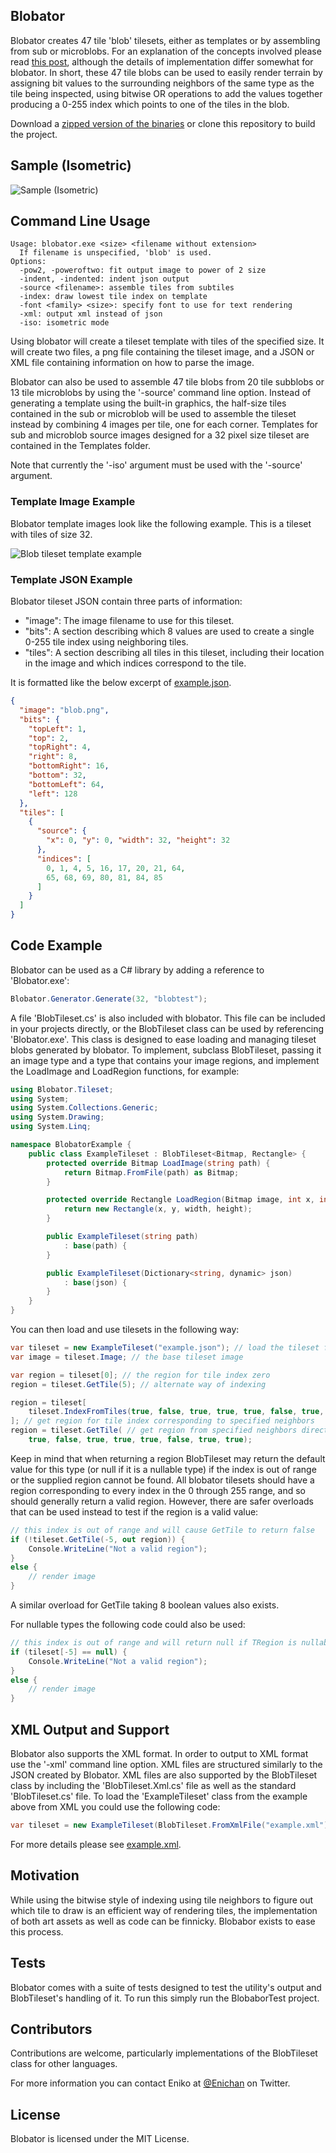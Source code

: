 ## Blobator

Blobator creates 47 tile 'blob' tilesets, either as templates or by assembling from sub or microblobs. For an explanation of the concepts involved please read [this post](http://personal.boristhebrave.com/tutorials/tileset-roundup), although the details of implementation differ somewhat for blobator. In short, these 47 tile blobs can be used to easily render terrain by assigning bit values to the surrounding neighbors of the same type as the tile being inspected, using bitwise OR operations to add the values together producing a 0-255 index which points to one of the tiles in the blob.

Download a [zipped version of the binaries](Blobator.zip) or clone this repository to build the project.

## Sample (Isometric)

![Sample (Isometric)](sample.png)

## Command Line Usage

```
Usage: blobator.exe <size> <filename without extension>
  If filename is unspecified, 'blob' is used.
Options:
  -pow2, -poweroftwo: fit output image to power of 2 size
  -indent, -indented: indent json output
  -source <filename>: assemble tiles from subtiles
  -index: draw lowest tile index on template
  -font <family> <size>: specify font to use for text rendering
  -xml: output xml instead of json
  -iso: isometric mode
```

Using blobator will create a tileset template with tiles of the specified size. It will create two files, a png file containing the tileset image, and a JSON or XML file containing information on how to parse the image.

Blobator can also be used to assemble 47 tile blobs from 20 tile subblobs or 13 tile microblobs by using the '-source' command line option. Instead of generating a template using the built-in graphics, the half-size tiles contained in the sub or microblob will be used to assemble the tileset instead by combining 4 images per tile, one for each corner. Templates for sub and microblob source images designed for a 32 pixel size tileset are contained in the Templates folder.

Note that currently the '-iso' argument must be used with the '-source' argument.

### Template Image Example ###

Blobator template images look like the following example. This is a tileset with tiles of size 32.

![Blob tileset template example](example.png)

### Template JSON Example ##

Blobator tileset JSON contain three parts of information:

* "image": The image filename to use for this tileset.
* "bits": A section describing which 8 values are used to create a single 0-255 tile index using neighboring tiles.
* "tiles": A section describing all tiles in this tileset, including their location in the image and which indices correspond to the tile.

It is formatted like the below excerpt of [example.json](example.json).

```json
{
  "image": "blob.png",
  "bits": {
    "topLeft": 1,
    "top": 2,
    "topRight": 4,
    "right": 8,
    "bottomRight": 16,
    "bottom": 32,
    "bottomLeft": 64,
    "left": 128
  },
  "tiles": [
    {
      "source": {
        "x": 0, "y": 0, "width": 32, "height": 32
      },
      "indices": [
        0, 1, 4, 5, 16, 17, 20, 21, 64, 
        65, 68, 69, 80, 81, 84, 85
      ]
    }
  ]
}
```

## Code Example

Blobator can be used as a C# library by adding a reference to 'Blobator.exe':

```csharp
Blobator.Generator.Generate(32, "blobtest");
```

A file 'BlobTileset.cs' is also included with blobator. This file can be included in your projects directly, or the BlobTileset class can be used by referencing 'Blobator.exe'. This class is designed to ease loading and managing tileset blobs generated by blobator. To implement, subclass BlobTileset, passing it an image type and a type that contains your image regions, and implement the LoadImage and LoadRegion functions, for example:

```csharp
using Blobator.Tileset;
using System;
using System.Collections.Generic;
using System.Drawing;
using System.Linq;

namespace BlobatorExample {
    public class ExampleTileset : BlobTileset<Bitmap, Rectangle> {
        protected override Bitmap LoadImage(string path) {
            return Bitmap.FromFile(path) as Bitmap;
        }

        protected override Rectangle LoadRegion(Bitmap image, int x, int y, int width, int height) {
            return new Rectangle(x, y, width, height);
        }

        public ExampleTileset(string path)
            : base(path) {
        }

        public ExampleTileset(Dictionary<string, dynamic> json)
            : base(json) {
        }
    }
}
```

You can then load and use tilesets in the following way:

```csharp
var tileset = new ExampleTileset("example.json"); // load the tileset from json
var image = tileset.Image; // the base tileset image

var region = tileset[0]; // the region for tile index zero
region = tileset.GetTile(5); // alternate way of indexing

region = tileset[
    tileset.IndexFromTiles(true, false, true, true, true, false, true, true)
]; // get region for tile index corresponding to specified neighbors
region = tileset.GetTile( // get region from specified neighbors directly
    true, false, true, true, true, false, true, true);
```

Keep in mind that when returning a region BlobTileset may return the default value for this type (or null if it is a nullable type) if the index is out of range or the supplied region cannot be found. All blobator tilesets should have a region corresponding to every index in the 0 through 255 range, and so should generally return a valid region. However, there are safer overloads that can be used instead to test if the region is a valid value:

```csharp
// this index is out of range and will cause GetTile to return false
if (!tileset.GetTile(-5, out region)) {
    Console.WriteLine("Not a valid region");
}
else {
    // render image
}
```

A similar overload for GetTile taking 8 boolean values also exists.

For nullable types the following code could also be used:

```csharp
// this index is out of range and will return null if TRegion is nullable
if (tileset[-5] == null) {
    Console.WriteLine("Not a valid region");
}
else {
    // render image
}
```

## XML Output and Support

Blobator also supports the XML format. In order to output to XML format use the '-xml' command line option. XML files are structured similarly to the JSON created by Blobator. XML files are also supported by the BlobTileset class by including the 'BlobTileset.Xml.cs' file as well as the standard 'BlobTileset.cs' file. To load the 'ExampleTileset' class from the example above from XML you could use the following code:

```csharp
var tileset = new ExampleTileset(BlobTileset.FromXmlFile("example.xml"));
```

For more details please see [example.xml](example.xml).

## Motivation

While using the bitwise style of indexing using tile neighbors to figure out which tile to draw is an efficient way of rendering tiles, the implementation of both art assets as well as code can be finnicky. Blobabor exists to ease this process.

## Tests

Blobator comes with a suite of tests designed to test the utility's output and BlobTileset's handling of it. To run this simply run the BlobaborTest project.

## Contributors

Contributions are welcome, particularly implementations of the BlobTileset class for other languages.

For more information you can contact Eniko at [@Enichan](https://twitter.com/Enichan) on Twitter.

## License

Blobator is licensed under the MIT License.
